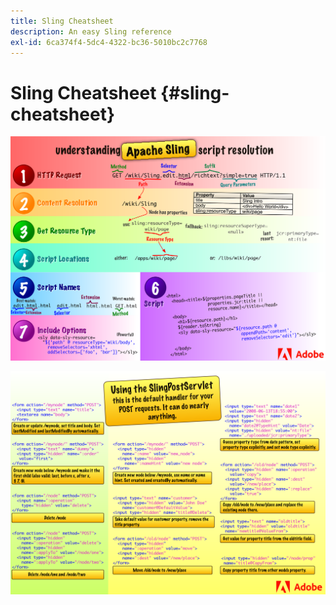 ```yaml
---
title: Sling Cheatsheet
description: An easy Sling reference
exl-id: 6ca374f4-5dc4-4322-bc36-5010bc2c7768
---
```

# Sling Cheatsheet {#sling-cheatsheet}

![Understanding Apache Sling script resolution.](assets/sling-cheatsheet-01.png)  

![Using the SlingPostServlet - this is the default handler for your POST requests; it can do nearly anything.](assets/sling-cheatsheet-02.png)
